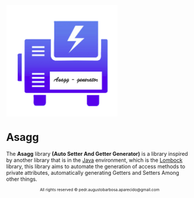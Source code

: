 <img src="docs/assets/icon.png" width="300" align="center" />

# Asagg

The **Asagg** library **(Auto Setter And Getter Generator)** is a library inspired by another
library that is in the [Java](https://www.java.com) environment, which is the [Lombock](https://projectlombok.org/) library, this library
aims to automate the generation of access methods to private attributes, 
automatically generating Getters and Setters Among other things.

<p style="text-align: center; margin-top: auto; font-size: 0.65rem;">
    All rights reserved &copy; pedr.augustobarbosa.aparecido@gmail.com
</p>